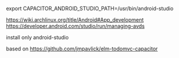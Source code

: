 export CAPACITOR_ANDROID_STUDIO_PATH=/usr/bin/android-studio

https://wiki.archlinux.org/title/Android#App_development
https://developer.android.com/studio/run/managing-avds

install only android-studio

based on https://github.com/jmpavlick/elm-todomvc-capacitor
